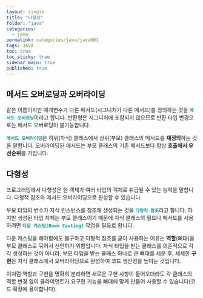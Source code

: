 ```yaml
---
layout: single
title: "다형성"
folder: "java"
categories:
  - java
permalink: categories/java/java001
tags: JAVA
toc: true
toc_sticky: true
sidebar_main: true
published: true
---
```


## 메서드 오버로딩과 오버라이딩
같은 이름이지만 매개변수가 다른 메서드(시그니처가 다른 메서드)를 정의하는 것을 <span style="color: rgb(3, 150, 150); font-weight: bold;">`메서드 오버로딩`</span>이라고 합니다. 반환형은 시그니처에 포함되지 않으므로 반환 타입 변경으로는 메서드 오버로딩이 불가능합니다.

<span style="color: rgb(3, 150, 150); font-weight: bold;">`메서드 오버라이딩`</span>은 하위(자식) 클래스에서 상위(부모) 클래스의 메서드를 **재정의**하는 것을 말합니다. 오버라이딩된 메서드는 부모 클래스의 기존 메서드보다 항상 **호출에서 우선순위**를 가집니다.

## 다형성
프로그래밍에서 다형성은 한 객체가 여러 타입의 객체로 취급될 수 있는 능력을 말합니다. 다형적 참조와 메서드 오버라이딩으로 완성할 수 있습니다.

부모 타입의 변수가 자식 인스턴스를 참조해 생성되는 것을 <span style="color: rgb(3, 150, 150); font-weight: bold;">`다형적 참조`</span>라고 합니다. 하지만 생성된 타입 자체는 부모 클래스이기 때문에 자식 클래스의 필드나 메서드를 사용하려면 <span style="color: rgb(3, 150, 150); font-weight: bold;">`다운 캐스팅(Down Casting)`</span> 작업을 필요로 합니다.

다운 캐스팅을 해야함에도 불구하고 다형적 참조를 굳이 사용하는 이유는 **역할**(뼈대)을 부모 클래스로 묶어서 선언하기 위함입니다. 자식 타입을 받는 클래스를 의존적으로 각각 생성하는 것이 아니라, 부모 타입을 받는 클래스 하나로 큰 뼈대를 세운 후, 세세한 **구현**은 자식 클래스에서 오버라이딩으로 완성하여 코드 생산성을 높이는 것입니다.

이처럼 역할과 구현을 명확히 분리하면 새로운 구현 사항이 들어오더라도 각 클래스의 역할 변경 없이 클라이언트가 요구한 기능을 뼈대에 맞게 만들어 사용할 수 있습니다(코드 확장에 용이합니다).